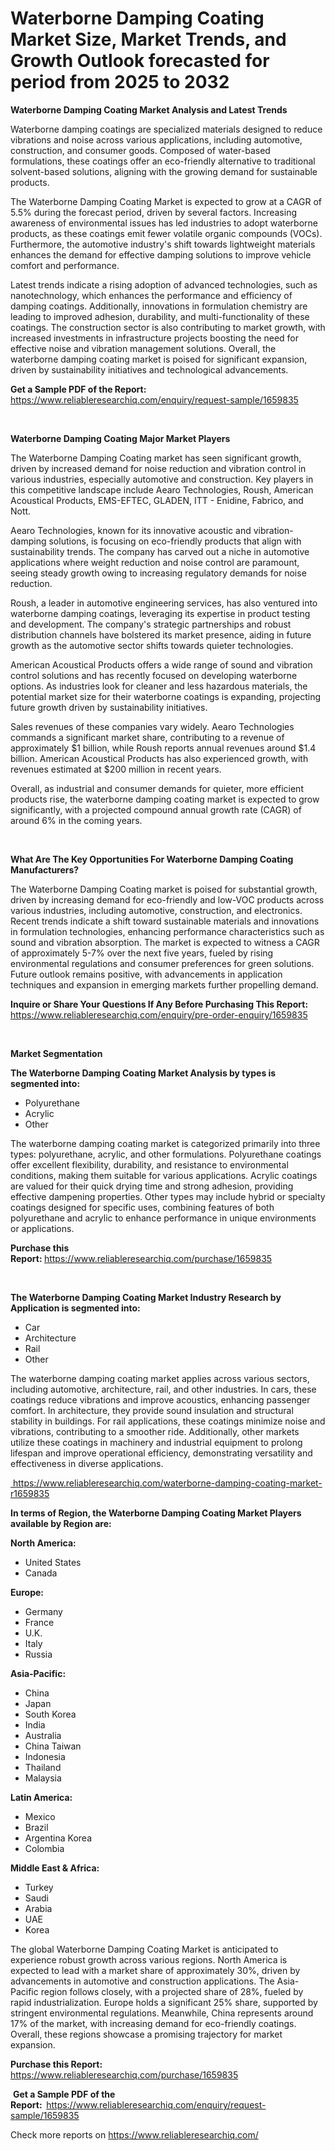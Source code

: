 <p><h1>Waterborne Damping Coating Market Size, Market Trends, and Growth Outlook forecasted for period from 2025 to 2032</h1></p><p><strong>Waterborne Damping Coating Market Analysis and Latest Trends</strong></p>
<p><p>Waterborne damping coatings are specialized materials designed to reduce vibrations and noise across various applications, including automotive, construction, and consumer goods. Composed of water-based formulations, these coatings offer an eco-friendly alternative to traditional solvent-based solutions, aligning with the growing demand for sustainable products. </p><p>The Waterborne Damping Coating Market is expected to grow at a CAGR of 5.5% during the forecast period, driven by several factors. Increasing awareness of environmental issues has led industries to adopt waterborne products, as these coatings emit fewer volatile organic compounds (VOCs). Furthermore, the automotive industry's shift towards lightweight materials enhances the demand for effective damping solutions to improve vehicle comfort and performance. </p><p>Latest trends indicate a rising adoption of advanced technologies, such as nanotechnology, which enhances the performance and efficiency of damping coatings. Additionally, innovations in formulation chemistry are leading to improved adhesion, durability, and multi-functionality of these coatings. The construction sector is also contributing to market growth, with increased investments in infrastructure projects boosting the need for effective noise and vibration management solutions. Overall, the waterborne damping coating market is poised for significant expansion, driven by sustainability initiatives and technological advancements.</p></p>
<p><strong>Get a Sample PDF of the Report:&nbsp;</strong> <a href="https://www.reliableresearchiq.com/enquiry/request-sample/1659835?utm_campaign=3009&utm_medium=2&utm_source=Github&utm_content=ia&utm_term=23032025&utm_id=waterborne-damping-coating">https://www.reliableresearchiq.com/enquiry/request-sample/1659835</a></p>
<p>&nbsp;</p>
<p><strong>Waterborne Damping Coating Major Market Players</strong></p>
<p><p>The Waterborne Damping Coating market has seen significant growth, driven by increased demand for noise reduction and vibration control in various industries, especially automotive and construction. Key players in this competitive landscape include Aearo Technologies, Roush, American Acoustical Products, EMS-EFTEC, GLADEN, ITT - Enidine, Fabrico, and Nott.</p><p>Aearo Technologies, known for its innovative acoustic and vibration-damping solutions, is focusing on eco-friendly products that align with sustainability trends. The company has carved out a niche in automotive applications where weight reduction and noise control are paramount, seeing steady growth owing to increasing regulatory demands for noise reduction.</p><p>Roush, a leader in automotive engineering services, has also ventured into waterborne damping coatings, leveraging its expertise in product testing and development. The company's strategic partnerships and robust distribution channels have bolstered its market presence, aiding in future growth as the automotive sector shifts towards quieter technologies.</p><p>American Acoustical Products offers a wide range of sound and vibration control solutions and has recently focused on developing waterborne options. As industries look for cleaner and less hazardous materials, the potential market size for their waterborne coatings is expanding, projecting future growth driven by sustainability initiatives.</p><p>Sales revenues of these companies vary widely. Aearo Technologies commands a significant market share, contributing to a revenue of approximately $1 billion, while Roush reports annual revenues around $1.4 billion. American Acoustical Products has also experienced growth, with revenues estimated at $200 million in recent years.</p><p>Overall, as industrial and consumer demands for quieter, more efficient products rise, the waterborne damping coating market is expected to grow significantly, with a projected compound annual growth rate (CAGR) of around 6% in the coming years.</p></p>
<p>&nbsp;</p>
<p><strong>What Are The Key Opportunities For Waterborne Damping Coating Manufacturers?</strong></p>
<p><p>The Waterborne Damping Coating market is poised for substantial growth, driven by increasing demand for eco-friendly and low-VOC products across various industries, including automotive, construction, and electronics. Recent trends indicate a shift toward sustainable materials and innovations in formulation technologies, enhancing performance characteristics such as sound and vibration absorption. The market is expected to witness a CAGR of approximately 5-7% over the next five years, fueled by rising environmental regulations and consumer preferences for green solutions. Future outlook remains positive, with advancements in application techniques and expansion in emerging markets further propelling demand.</p></p>
<p><strong>Inquire or Share Your Questions If Any Before Purchasing This Report:</strong> <a href="https://www.reliableresearchiq.com/enquiry/pre-order-enquiry/1659835?utm_campaign=3009&utm_medium=2&utm_source=Github&utm_content=ia&utm_term=23032025&utm_id=waterborne-damping-coating">https://www.reliableresearchiq.com/enquiry/pre-order-enquiry/1659835</a></p>
<p>&nbsp;</p>
<p><strong>Market Segmentation</strong></p>
<p><strong>The Waterborne Damping Coating Market Analysis by types is segmented into:</strong></p>
<p><ul><li>Polyurethane</li><li>Acrylic</li><li>Other</li></ul></p>
<p><p>The waterborne damping coating market is categorized primarily into three types: polyurethane, acrylic, and other formulations. Polyurethane coatings offer excellent flexibility, durability, and resistance to environmental conditions, making them suitable for various applications. Acrylic coatings are valued for their quick drying time and strong adhesion, providing effective dampening properties. Other types may include hybrid or specialty coatings designed for specific uses, combining features of both polyurethane and acrylic to enhance performance in unique environments or applications.</p></p>
<p><strong>Purchase this Report:&nbsp;</strong><a href="https://www.reliableresearchiq.com/purchase/1659835?utm_campaign=3009&utm_medium=2&utm_source=Github&utm_content=ia&utm_term=23032025&utm_id=waterborne-damping-coating">https://www.reliableresearchiq.com/purchase/1659835</a></p>
<p>&nbsp;</p>
<p><strong>The Waterborne Damping Coating Market Industry Research by Application is segmented into:</strong></p>
<p><ul><li>Car</li><li>Architecture</li><li>Rail</li><li>Other</li></ul></p>
<p><p>The waterborne damping coating market applies across various sectors, including automotive, architecture, rail, and other industries. In cars, these coatings reduce vibrations and improve acoustics, enhancing passenger comfort. In architecture, they provide sound insulation and structural stability in buildings. For rail applications, these coatings minimize noise and vibrations, contributing to a smoother ride. Additionally, other markets utilize these coatings in machinery and industrial equipment to prolong lifespan and improve operational efficiency, demonstrating versatility and effectiveness in diverse applications.</p></p>
<p><a href="https://www.reliableresearchiq.com/waterborne-damping-coating-market-r1659835?utm_campaign=3009&utm_medium=2&utm_source=Github&utm_content=ia&utm_term=23032025&utm_id=waterborne-damping-coating">&nbsp;https://www.reliableresearchiq.com/waterborne-damping-coating-market-r1659835</a></p>
<p><strong>In terms of Region, the Waterborne Damping Coating Market Players available by Region are:</strong></p>
<p>
    <p> <strong> North America: </strong>
        <ul>
            <li>United States</li>
            <li>Canada</li>
        </ul>
        </p> 
    <p> <strong> Europe: </strong>
        <ul>
            <li>Germany</li>
            <li>France</li>
            <li>U.K.</li>
            <li>Italy</li>
            <li>Russia</li>
        </ul>
        </p> 
    <p> <strong> Asia-Pacific: </strong>
        <ul>
            <li>China</li>
            <li>Japan</li>
            <li>South Korea</li>
            <li>India</li>
            <li>Australia</li>
            <li>China Taiwan</li>
            <li>Indonesia</li>
            <li>Thailand</li>
            <li>Malaysia</li>
        </ul>
        </p> 
    <p> <strong> Latin America: </strong>
        <ul>
            <li>Mexico</li>
            <li>Brazil</li>
            <li>Argentina Korea</li>
            <li>Colombia</li>
        </ul>
        </p> 
    <p> <strong> Middle East & Africa: </strong>
        <ul>
            <li>Turkey</li>
            <li>Saudi</li>
            <li>Arabia</li>
            <li>UAE</li>
            <li>Korea</li>
        </ul>
    </p>
    </p>
<p><p>The global Waterborne Damping Coating Market is anticipated to experience robust growth across various regions. North America is expected to lead with a market share of approximately 30%, driven by advancements in automotive and construction applications. The Asia-Pacific region follows closely, with a projected share of 28%, fueled by rapid industrialization. Europe holds a significant 25% share, supported by stringent environmental regulations. Meanwhile, China represents around 17% of the market, with increasing demand for eco-friendly coatings. Overall, these regions showcase a promising trajectory for market expansion.</p></p>
<p><strong>Purchase this Report: </strong><a href="https://www.reliableresearchiq.com/purchase/1659835?utm_campaign=3009&utm_medium=2&utm_source=Github&utm_content=ia&utm_term=23032025&utm_id=waterborne-damping-coating">https://www.reliableresearchiq.com/purchase/1659835</a></p>
<p>&nbsp;<strong>Get a Sample PDF of the Report:&nbsp;&nbsp;</strong><a href="https://www.reliableresearchiq.com/enquiry/request-sample/1659835?utm_campaign=3009&utm_medium=2&utm_source=Github&utm_content=ia&utm_term=23032025&utm_id=waterborne-damping-coating">https://www.reliableresearchiq.com/enquiry/request-sample/1659835</a></p>
<p><strong></strong></p>
<p>Check more reports on <a href="https://www.reliableresearchiq.com/?utm_campaign=3009&utm_medium=2&utm_source=Github&utm_content=ia&utm_term=23032025&utm_id=waterborne-damping-coating">https://www.reliableresearchiq.com/</a></p>